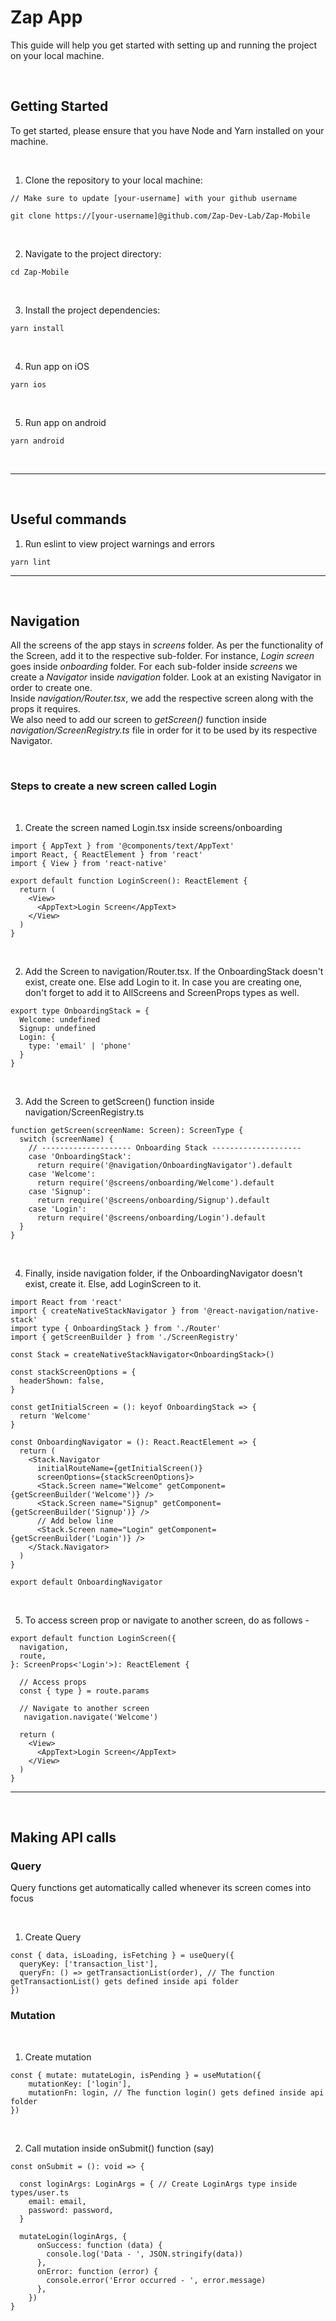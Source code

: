 # Zap App

This guide will help you get started with setting up and running the project on your local machine.

</br>

## Getting Started

To get started, please ensure that you have Node and Yarn installed on your machine. 

</br>

1. Clone the repository to your local machine:

```
// Make sure to update [your-username] with your github username

git clone https://[your-username]@github.com/Zap-Dev-Lab/Zap-Mobile
```
</br>

2. Navigate to the project directory:
```
cd Zap-Mobile
```
</br>

3. Install the project dependencies:
```
yarn install
```
</br>

4. Run app on iOS
```
yarn ios
```
</br>

5. Run app on android
```
yarn android
```
</br>

----

</br>

## Useful commands

1. Run eslint to view project warnings and errors
```
yarn lint
```

----

</br>

## Navigation

All the screens of the app stays in _screens_ folder. As per the functionality of the Screen, add it to the respective sub-folder. For instance, _Login screen_ goes inside _onboarding_ folder. For each sub-folder inside _screens_ we create a _Navigator_ inside _navigation_ folder. Look at an existing Navigator in order to create one.
<br/>
Inside _navigation/Router.tsx_, we add the respective screen along with the props it requires.
<br/>
We also need to add our screen to _getScreen()_ function inside _navigation/ScreenRegistry.ts_ file in order for it to be used by its respective Navigator.

</br>

### Steps to create a new screen called Login

</br>

1. Create the screen named Login.tsx inside screens/onboarding

```
import { AppText } from '@components/text/AppText'
import React, { ReactElement } from 'react'
import { View } from 'react-native'

export default function LoginScreen(): ReactElement {
  return (
    <View>
      <AppText>Login Screen</AppText>
    </View>
  )
}
```
</br>

2. Add the Screen to navigation/Router.tsx. If the OnboardingStack doesn't exist, create one. Else add Login to it. In case you are creating one, don't forget to add it to AllScreens and ScreenProps types as well.

```
export type OnboardingStack = {
  Welcome: undefined
  Signup: undefined
  Login: {
    type: 'email' | 'phone'
  }
}
```
</br>

3. Add the Screen to getScreen() function inside navigation/ScreenRegistry.ts
```
function getScreen(screenName: Screen): ScreenType {
  switch (screenName) {
    // -------------------- Onboarding Stack --------------------
    case 'OnboardingStack':
      return require('@navigation/OnboardingNavigator').default
    case 'Welcome':
      return require('@screens/onboarding/Welcome').default
    case 'Signup':
      return require('@screens/onboarding/Signup').default
    case 'Login':
      return require('@screens/onboarding/Login').default
  }
}
```
</br>

4. Finally, inside navigation folder, if the OnboardingNavigator doesn't exist, create it. Else, add LoginScreen to it.

```
import React from 'react'
import { createNativeStackNavigator } from '@react-navigation/native-stack'
import type { OnboardingStack } from './Router'
import { getScreenBuilder } from './ScreenRegistry'

const Stack = createNativeStackNavigator<OnboardingStack>()

const stackScreenOptions = {
  headerShown: false,
}

const getInitialScreen = (): keyof OnboardingStack => {
  return 'Welcome'
}

const OnboardingNavigator = (): React.ReactElement => {
  return (
    <Stack.Navigator
      initialRouteName={getInitialScreen()}
      screenOptions={stackScreenOptions}>
      <Stack.Screen name="Welcome" getComponent={getScreenBuilder('Welcome')} />
      <Stack.Screen name="Signup" getComponent={getScreenBuilder('Signup')} />
      // Add below line
      <Stack.Screen name="Login" getComponent={getScreenBuilder('Login')} />
    </Stack.Navigator>
  )
}

export default OnboardingNavigator
```
</br>

5. To access screen prop or navigate to another screen, do as follows -

```
export default function LoginScreen({
  navigation,
  route,
}: ScreenProps<'Login'>): ReactElement {

  // Access props
  const { type } = route.params

  // Navigate to another screen
   navigation.navigate('Welcome')

  return (
    <View>
      <AppText>Login Screen</AppText>
    </View>
  )
}
```

----

</br>

## Making API calls

### Query
Query functions get automatically called whenever its screen comes into focus

</br>

1. Create Query

```
const { data, isLoading, isFetching } = useQuery({
  queryKey: ['transaction_list'],
  queryFn: () => getTransactionList(order), // The function getTransactionList() gets defined inside api folder
})
```


### Mutation

</br>

1. Create mutation

```
const { mutate: mutateLogin, isPending } = useMutation({
    mutationKey: ['login'],
    mutationFn: login, // The function login() gets defined inside api folder
})
```

</br>

2. Call mutation inside onSubmit() function (say)

```
const onSubmit = (): void => {

  const loginArgs: LoginArgs = { // Create LoginArgs type inside types/user.ts
    email: email,
    password: password,
  }

  mutateLogin(loginArgs, {
      onSuccess: function (data) {
        console.log('Data - ', JSON.stringify(data))
      },
      onError: function (error) {
        console.error('Error occurred - ', error.message)
      },
    })
}
```

